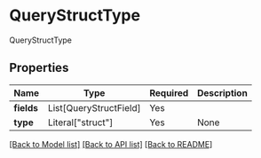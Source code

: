 # QueryStructType

QueryStructType

## Properties
| Name | Type | Required | Description |
| ------------ | ------------- | ------------- | ------------- |
**fields** | List[QueryStructField] | Yes |  |
**type** | Literal["struct"] | Yes | None |


[[Back to Model list]](../../../README.md#models-v1-link) [[Back to API list]](../../../README.md#apis-v1-link) [[Back to README]](../../../README.md)

